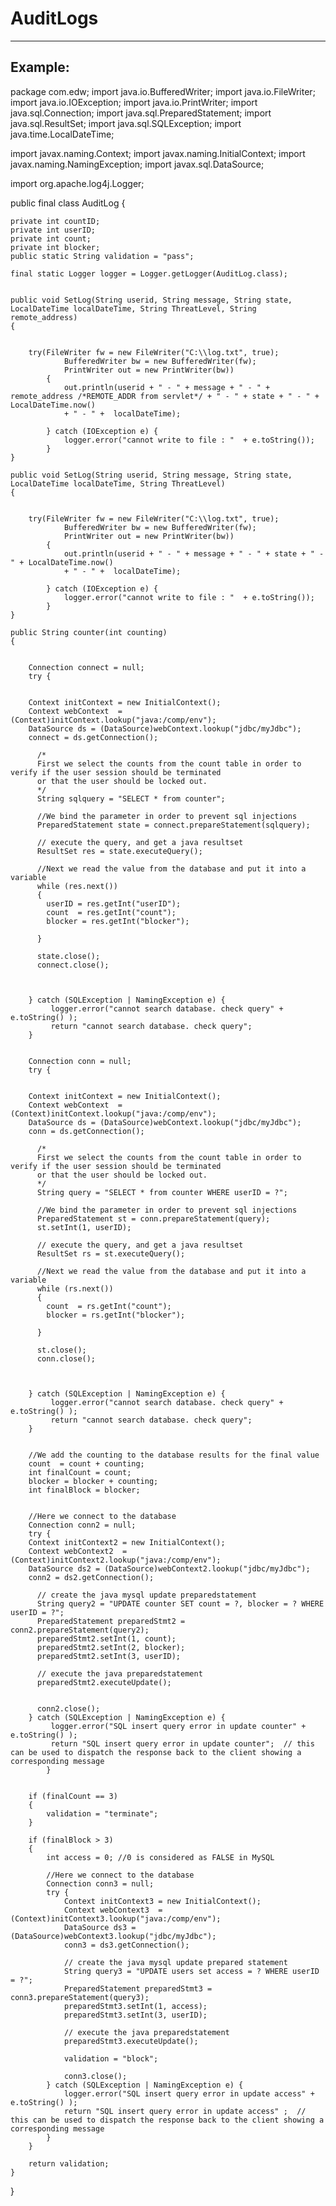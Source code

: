 # AuditLogs
-------

## Example:


package com.edw;
import java.io.BufferedWriter;
import java.io.FileWriter;
import java.io.IOException;
import java.io.PrintWriter;
import java.sql.Connection;
import java.sql.PreparedStatement;
import java.sql.ResultSet;
import java.sql.SQLException;
import java.time.LocalDateTime;

import javax.naming.Context;
import javax.naming.InitialContext;
import javax.naming.NamingException;
import javax.sql.DataSource;

import org.apache.log4j.Logger;

public final class AuditLog {

	
	private int countID;
	private int userID; 
	private int count; 
	private int blocker; 
	public static String validation = "pass"; 
	
	final static Logger logger = Logger.getLogger(AuditLog.class);
	
	
	public void SetLog(String userid, String message, String state, LocalDateTime localDateTime, String ThreatLevel, String remote_address)
    {
		
	
		try(FileWriter fw = new FileWriter("C:\\log.txt", true);
			    BufferedWriter bw = new BufferedWriter(fw);
			    PrintWriter out = new PrintWriter(bw))
			{
			    out.println(userid + " - " + message + " - " + remote_address /*REMOTE_ADDR from servlet*/ + " - " + state + " - " + LocalDateTime.now()
			    + " - " +  localDateTime);

			} catch (IOException e) {
			    logger.error("cannot write to file : "  + e.toString());
			}		
    }
	
	public void SetLog(String userid, String message, String state, LocalDateTime localDateTime, String ThreatLevel)
    {
		
	
		try(FileWriter fw = new FileWriter("C:\\log.txt", true);
			    BufferedWriter bw = new BufferedWriter(fw);
			    PrintWriter out = new PrintWriter(bw))
			{
			    out.println(userid + " - " + message + " - " + state + " - " + LocalDateTime.now()
			    + " - " +  localDateTime);

			} catch (IOException e) {
			    logger.error("cannot write to file : "  + e.toString());
			}		
    }
	
	public String counter(int counting)
    {
		
		
		Connection connect = null;
	    try {
		
		
		Context initContext = new InitialContext();
		Context webContext  = (Context)initContext.lookup("java:/comp/env");
		DataSource ds = (DataSource)webContext.lookup("jdbc/myJdbc");
		connect = ds.getConnection();			
		
		  /*
	      First we select the counts from the count table in order to verify if the user session should be terminated
	      or that the user should be locked out.
	      */
	      String sqlquery = "SELECT * from counter";
	   
	      //We bind the parameter in order to prevent sql injections
	      PreparedStatement state = connect.prepareStatement(sqlquery);
	      
	      // execute the query, and get a java resultset
	      ResultSet res = state.executeQuery();
	      
	      //Next we read the value from the database and put it into a variable
	      while (res.next())
	      {
	    	userID = res.getInt("userID");
	        count  = res.getInt("count");
	        blocker = res.getInt("blocker");
	
	      }
	      
	      state.close();
	      connect.close();
		
		
		
	    } catch (SQLException | NamingException e) {
			 logger.error("cannot search database. check query" + e.toString() );
			 return "cannot search database. check query"; 
		}
		
		
		Connection conn = null;
	    try {
		
		
		Context initContext = new InitialContext();
		Context webContext  = (Context)initContext.lookup("java:/comp/env");
		DataSource ds = (DataSource)webContext.lookup("jdbc/myJdbc");
		conn = ds.getConnection();			
		
		  /*
		  First we select the counts from the count table in order to verify if the user session should be terminated
		  or that the user should be locked out.
		  */
	      String query = "SELECT * from counter WHERE userID = ?";
	   
	      //We bind the parameter in order to prevent sql injections
	      PreparedStatement st = conn.prepareStatement(query);
	      st.setInt(1, userID);
	      
	      // execute the query, and get a java resultset
	      ResultSet rs = st.executeQuery();
	      
	      //Next we read the value from the database and put it into a variable
	      while (rs.next())
	      {
	        count  = rs.getInt("count");
	        blocker = rs.getInt("blocker");
	
	      }
	      
	      st.close();
	      conn.close();
		
		
		
	    } catch (SQLException | NamingException e) {
			 logger.error("cannot search database. check query" + e.toString() );
			 return "cannot search database. check query"; 
		}
	    
	    
	    //We add the counting to the database results for the final value
	    count  = count + counting; 
        int finalCount = count;
        blocker = blocker + counting;
        int finalBlock = blocker;
	    
        
        //Here we connect to the database  
        Connection conn2 = null;
        try {
        Context initContext2 = new InitialContext();
		Context webContext2  = (Context)initContext2.lookup("java:/comp/env");
		DataSource ds2 = (DataSource)webContext2.lookup("jdbc/myJdbc");
		conn2 = ds2.getConnection();	
         
	      // create the java mysql update preparedstatement
	      String query2 = "UPDATE counter SET count = ?, blocker = ? WHERE userID = ?";
	      PreparedStatement preparedStmt2 = conn2.prepareStatement(query2);
	      preparedStmt2.setInt(1, count);
	      preparedStmt2.setInt(2, blocker);
	      preparedStmt2.setInt(3, userID);

	      // execute the java preparedstatement
	      preparedStmt2.executeUpdate();
	      
	      
	      conn2.close();
		} catch (SQLException | NamingException e) {
			 logger.error("SQL insert query error in update counter" + e.toString() );
			 return "SQL insert query error in update counter";  // this can be used to dispatch the response back to the client showing a corresponding message
			} 
        
        
        if (finalCount == 3)
        {
        	validation = "terminate";        	
        }

        if (finalBlock > 3)
        {        	
        	int access = 0; //0 is considered as FALSE in MySQL
        	
        	//Here we connect to the database  
            Connection conn3 = null;
            try {
				Context initContext3 = new InitialContext();
				Context webContext3  = (Context)initContext3.lookup("java:/comp/env");
				DataSource ds3 = (DataSource)webContext3.lookup("jdbc/myJdbc");
				conn3 = ds3.getConnection();	
				
				// create the java mysql update prepared statement
				String query3 = "UPDATE users set access = ? WHERE userID = ?";
				PreparedStatement preparedStmt3 = conn3.prepareStatement(query3);
				preparedStmt3.setInt(1, access);
				preparedStmt3.setInt(3, userID);

				// execute the java preparedstatement
				preparedStmt3.executeUpdate();
				
				validation = "block";
				
				conn3.close();
    		} catch (SQLException | NamingException e) {    					    			
    			logger.error("SQL insert query error in update access" + e.toString() );
    			return "SQL insert query error in update access" ;  // this can be used to dispatch the response back to the client showing a corresponding message    		    		
    		}	
        }
        
		return validation;    		
    }
	
	
}


